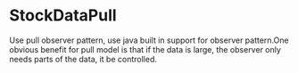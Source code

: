 StockDataPull
=============
Use pull observer pattern, use java built in support for observer pattern.One obvious benefit for pull model is that if the data is large, the observer only needs parts of the data, it be controlled.
